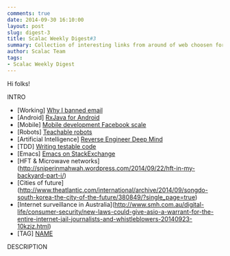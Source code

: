 ```yaml
---
comments: true
date: 2014-09-30 16:10:00
layout: post
slug: digest-3
title: Scalac Weekly Digest#3
summary: Collection of interesting links from around of web choosen for you by scalac team
author: Scalac Team
tags:
- Scalac Weekly Digest
---
```


Hi folks! 

INTRO

* \[Working\] [Why I banned email](https://medium.com/life-at-primeloop/putting-email-in-its-place-27757946d9fe)
* \[Android\] [RxJava for Android](http://blog.danlew.net/2014/09/15/grokking-rxjava-part-1/)
* \[Mobile\] [Mobile development Facebook scale](http://highscalability.com/blog/2014/9/22/how-facebook-makes-mobile-work-at-scale-for-all-phones-on-al.html)
* \[Robots\] [Teachable robots](http://www.technologyreview.com/news/530871/robots-that-learn-through-repetition-not-programming/)
* \[Artificial Intelligence\] [Reverse Engineer Deep Mind](http://robohub.org/artificial-general-intelligence-that-plays-atari-video-games-how-did-deepmind-do-it/)
* \[TDD\] [Writing testable code](http://misko.hevery.com/attachments/Guide-Writing%20Testable%20Code.pdf)
* \[Emacs\] [Emacs on StackExchange](http://emacs.stackexchange.com/)
* \[HFT & Microwave networks](http://sniperinmahwah.wordpress.com/2014/09/22/hft-in-my-backyard-part-i/)
* \[Cities of future\](http://www.theatlantic.com/international/archive/2014/09/songdo-south-korea-the-city-of-the-future/380849/?single_page=true)
* \[Internet surveillance in Australia\](http://www.smh.com.au/digital-life/consumer-security/new-laws-could-give-asio-a-warrant-for-the-entire-internet-jail-journalists-and-whistleblowers-20140923-10kzjz.html)
* \[TAG\] [NAME](LINK)

DESCRIPTION
